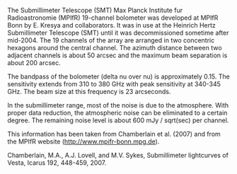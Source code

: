 The Submillimeter Telescope (SMT) Max Planck Institute fur Radioastronomie (MPIfR)
19-channel bolometer was developed at MPIfR Bonn by E. Kresya and collaborators.  It
was in use at the Heinrich Hertz Submillimeter Telescope (SMT) until it was
decommissioned sometime after mid-2004.  The 19 channels of the array are arranged in
two concentric hexagons around the central channel.  The azimuth distance between two
adjacent channels is about 50 arcsec and the maximum beam separation is about 200
arcsec.

The bandpass of the bolometer (delta nu over nu) is approximately 0.15.  The
sensitivity extends from 310 to 380 GHz with peak sensitivity at 340-345 GHz.  The
beam size at this frequency is 23 arcseconds.

In the submillimeter range, most of the noise is due to the atmosphere.  With proper
data reduction, the atmospheric noise can be eliminated to a certain degree.  The
remaining noise level is about 600 mJy / sqrt(sec) per channel.

This information has been taken from Chamberlain et al. (2007) and from the MPIfR
website (http://www.mpifr-bonn.mpg.de).

Chamberlain, M.A., A.J. Lovell, and M.V. Sykes, Submillimeter lightcurves of Vesta,
Icarus 192, 448-459, 2007.